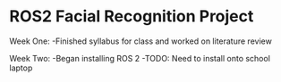 # ROS2 Facial Recognition Project
Week One: 
  -Finished syllabus for class and worked on literature review
  
 Week Two:
  -Began installing ROS 2 
    -TODO: Need to install onto school laptop
   
